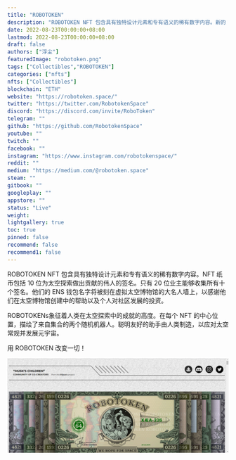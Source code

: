 ```yaml
---
title: "ROBOTOKEN"
description: "ROBOTOKEN NFT 包含具有独特设计元素和专有语义的稀有数字内容。新的 NFT/Metaverse 空间项目。加入并获得白名单！"
date: 2022-08-23T00:00:00+08:00
lastmod: 2022-08-23T00:00:00+08:00
draft: false
authors: ["浮尘"]
featuredImage: "robotoken.png"
tags: ["Collectibles","ROBOTOKEN"]
categories: ["nfts"]
nfts: ["Collectibles"]
blockchain: "ETH"
website: "https://robotoken.space/"
twitter: "https://twitter.com/RobotokenSpace"
discord: "https://discord.com/invite/RoboToken"
telegram: ""
github: "https://github.com/RobotokenSpace"
youtube: ""
twitch: ""
facebook: ""
instagram: "https://www.instagram.com/robotokenspace/"
reddit: ""
medium: "https://medium.com/@robotoken.space"
steam: ""
gitbook: ""
googleplay: ""
appstore: ""
status: "Live"
weight: 
lightgallery: true
toc: true
pinned: false
recommend: false
recommend1: false
---
```

ROBOTOKEN NFT 包含具有独特设计元素和专有语义的稀有数字内容。NFT 纸币包括 10 位为太空探索做出贡献的伟人的签名。只有 20 位业主能够收集所有十个签名。他们的 ENS 钱包名字将被刻在虚拟太空博物馆的大名人墙上，以感谢他们在太空博物馆创建中的帮助以及个人对社区发展的投资。

ROBOTOKENs象征着人类在太空探索中的成就的高度。在每个 NFT 的中心位置，描绘了来自集合的两个随机机器人。聪明友好的助手由人类制造，以应对太空常规并发展元宇宙。

用 ROBOTOKEN 改变一切！

![75435213132](75435213132.png)